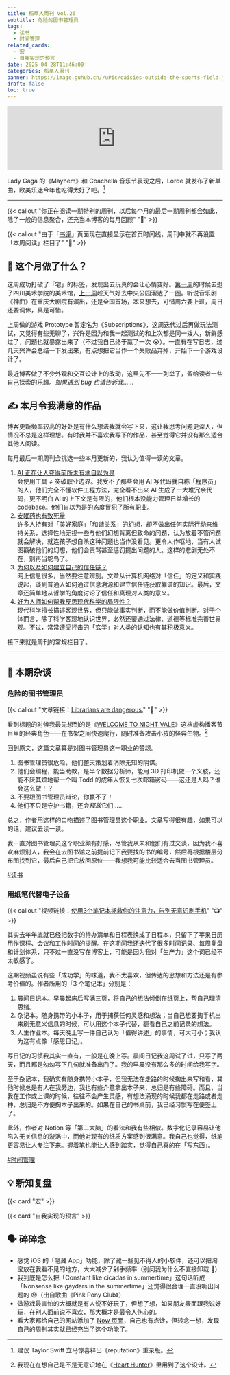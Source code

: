 ```yaml
---
title: 稻草人周刊 Vol.26
subtitle: 危险的图书管理员
tags:
  - 读书
  - 时间管理
related_cards:
  - 宏
  - 自我实现的预言
date: 2025-04-28T11:46:00
categories: 稻草人周刊
banner: https://image.guhub.cn//uPic/daisies-outside-the-sports-field.jpeg
draft: false
toc: true
---
```

 
<iframe allow="autoplay *; encrypted-media *;" frameborder="0" height="150" style="width:100%;max-width:660px;overflow:hidden;background:transparent;" sandbox="allow-forms allow-popups allow-same-origin allow-scripts allow-storage-access-by-user-activation allow-top-navigation-by-user-activation" src="https://embed.music.apple.com/cn/album/what-was-that/1809638073?i=1809638075"></iframe>

Lady Gaga 的《Mayhem》和 Coachella 音乐节表现之后，Lorde 就发布了新单曲，欧美乐迷今年也吃得太好了吧。[^1]<!--more-->

---

{{< callout "你正在阅读一期特别的周刊，以后每个月的最后一期周刊都会如此，除了一般的信息聚合，还充当本博客的每月回顾" "👋" >}}

{{< callout "由于「[书评](/library/)」页面现在直接显示在首页时间线，周刊中就不再设置「本周阅读」栏目了" "📖" >}}

## 🏃 这个月做了什么？

这周成功打破了「宅」的标签，发现出去玩真的会让心情变好。[第一周](/posts/weekly/稻草人周刊-vol-23/#-在做什么)的时候去逛了四川美术学院的美术馆，[上一周](/posts/weekly/稻草人周刊-vol-25/)趁天气好去中央公园溜达了一圈。听说音乐剧《神曲》在重庆大剧院有演出，还是全国首场，本来想去，可惜周六要上班，周日还要调休，真是可惜。

上周做的游戏 Prototype 暂定名为《Subscriptions》，这周迭代过后再做玩法测试，又觉得有些无聊了，兴许是因为和我一起测试的和上次都是同一拨人，新鲜感过了，问题也就暴露出来了（不过我自己终于赢了一次 😭）。一直有在写日志，过几天兴许会总结一下发出来，有点想把它当作一个失败品弃掉，开始下一个游戏设计了。

最近博客做了不少外观和交互设计上的改动，这里先不一一列举了，留给读者一些自己探索的乐趣。*如果遇到 bug 也请告诉我……*

## ✍️ 本月令我满意的作品

博客更新频率较高的好处是有什么想法我就会写下来，这让我思考问题更深入，但情况不总是这样理想。有时我并不喜欢我写下的作品，甚至觉得它并没有那么适合其他人阅读。

每月最后一期周刊会挑选一些本月更新的，我认为值得一读的文章。

1. [AI 正在让人变得前所未有地自以为是](/posts/ai-正在让人变得前所未有地自以为是/)<br/>
   会使用工具 ≠ 突破职业边界。我受不了那些会用 AI 写代码就自称「程序员」的人，他们完全不懂软件工程方法，完全看不出来 AI 生成了一大堆冗余代码，更不明白 AI 的上下文是有限的，他们根本没能力管理日益增长的 codebase。他们自以为是的态度冒犯了所有职业。
2. [安眠药也有致死量](/posts/安眠药也有致死量/)<br/>
   许多人持有对「美好家庭」「和谐关系」的幻想，却不做出任何实际行动来维持关系，选择性地无视一些与他们幻想背离但致命的问题，认为放着不管问题就会解决，就连孩子想自杀这种问题也当作没看见。更令人作呕地，当有人试图戳破他们的幻想，他们会责骂甚至惩罚提出问题的人。这样的悲剧无处不在，别再当鸵鸟了。
3. [为何以及如何建立自己的信任链？](/posts/为何以及如何建立自己的信任链/)<br/>
   网上信息很多，当然要注意辨别。文章从计算机网络对「信任」的定义和实践说起，谈到普通人如何通过信息溯源和建立信任链获取靠谱的知识。最后，文章还简单地从哲学的角度讨论了信任和真理对人类的意义。
4. [好为人师如何帮我反思现代科学的局限性？](/posts/好为人师如何帮我反思现代科学的局限性/)<br/>
   现代科学擅长描述客观世界，但只能做事实判断，而不能做价值判断。对于个体而言，除了科学客观地认识世界，必然还要通过法律、道德等标准完善世界观。不过，常常遭受抨击的「玄学」对人类的认知也有其积极意义。

接下来就是周刊的常规栏目了。

---

## 💬 本期杂谈

### 危险的图书管理员

{{< callout "文章链接：[Librarians are dangerous.](https://bradmontague.substack.com/p/librarians-are-dangerous)" "📜" >}}

看到标题的时候我最先想到的是《[WELCOME TO NIGHT VALE](https://www.welcometonightvale.com)》这档虚构播客节目里的经典角色——在书架之间快速爬行，随时准备攻击小孩的怪异生物。[^2]

回到原文，这篇文章算是对图书管理员这一职业的赞颂。

1. 图书管理员很危险，他们整天策划着消除无知的阴谋。
2. 他们会编程，能当助教，是半个数据分析师，能用 3D 打印机做一个义肢，还能不厌其烦地帮一个叫 Todd 的成年人恢复七次邮箱密码——这还是人吗？谁会这么做！？
3. 不要跟图书管理员辩论，你赢不了！
4. 他们不只是守护书籍，还会*释放*它们……

总之，作者用这样的口吻描述了图书管理员这个职业。文章写得很有趣，如果可以的话，建议去读一读。

我一直对图书管理员这个职业颇有好感，尽管我从未和他们有过交谈，因为我不喜欢麻烦别人，我会在去图书馆之前提前记下我要找的书的编号，然后再根据楼层分布图找到它，最后自己把它放回原位——我想我可能比较适合去当图书管理员。

[#读书](/tags/读书)

### 用纸笔代替电子设备

{{< callout "视频链接：[使用3个笔记本拯救你的注意力，告别无意识刷手机](https://www.bilibili.com/video/BV1uronYRE2a/?spm_id_from=333.1391.0.0&vd_source=55e8dd907e1926518fd35c1ee7bcb4ba)" "📺" >}}

其实去年年底就已经把数字的待办清单和日程表换成了日程本，只留下了苹果日历用作课程、会议和工作时间的提醒。在这期间我还迭代了很多时间记录、每周复盘和计划体系，只不过一直没写在博客上，可能是因为我对「生产力」这个词已经不太敏感了。

这期视频虽说有些「成功学」的味道，我不太喜欢，但传达的思想和方法还是有参考价值的。作者所用的「3 个笔记本」分别是：

1. 晨间日记本。早晨起床后写满三页，将自己的想法倾倒在纸页上，帮自己理清思绪。
2. 杂记本。随身携带的小本子，用于捕获任何灵感和想法；当自己想要掏手机出来刷无意义信息的时候，可以用这个本子代替，翻看自己之前记录的想法。
3. 人生作业本。每天晚上写一件自己认为「值得讲述」的事情，可大可小；我认为这有点像「感恩日记」。

写日记的习惯我其实一直有，一般是在晚上写。晨间日记我这周试了试，只写了两天，而且都是匆匆写下几句就准备出门了。我的早晨没有那么多的时间给我写字。

至于杂记本，我确实有随身携带小本子，但我无法在走路的时候掏出来写和看，其他时候总是有人在我旁边，我也有些介意拿出本子来，总归是有些障碍。而且，当我在工作或上课的时候，往往不会产生灵感，有想法涌现的时候我都在走路或者走神，总归是不方便掏本子出来的。如果在自己的书桌前，我已经习惯写在便签上了。

此外，作者对 Notion 等「第二大脑」的看法和我有些相似。数字化记录容易让他陷入无关信息的漩涡中，而他对现有的纸质方案感到很满意。我自己也觉得，纸笔更容易让人专注下来。握着笔也能让人感到踏实，觉得自己真的在「写东西」。

[#时间管理](/tags/时间管理)

## 💡 新知复盘

{{< card "宏" >}}

{{< card "自我实现的预言" >}}

## 🗣️ 碎碎念

- 感觉 iOS 的「隐藏 App」功能，除了藏一些见不得人的小软件，还可以把淘宝放在我看不见的地方，大大减少了剁手频率（别问我为什么不直接卸载 💅）
- 我到底是怎么把「Constant like cicadas in summertime」这句话听成「Nonsense like gaydars in the summertime」还觉得很合理一直没听出问题的 😓（出自歌曲《Pink Pony Club》）
- 做游戏最害怕的大概就是有人说不好玩了，但想了想，如果朋友表面跟我说好玩，在别人面前说不喜欢，那大概才是最令人伤心的。
- 看大家都给自己的网站添加了 [Now 页面](https://nownownow.com)，自己也有点馋，但转念一想，发现自己的周刊其实就已经充当了这个功能了。

[^1]: 建议 Taylor Swift 立马惊喜释出《reputation》重录版。
[^2]: 我现在在想自己是不是无意识地在《[Heart Hunter](/posts/为战斗献上心脏/)》里用到了这个设计。